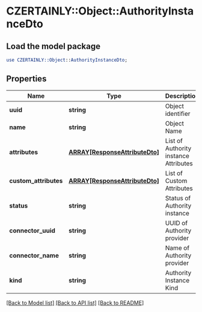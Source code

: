 # CZERTAINLY::Object::AuthorityInstanceDto

## Load the model package
```perl
use CZERTAINLY::Object::AuthorityInstanceDto;
```

## Properties
Name | Type | Description | Notes
------------ | ------------- | ------------- | -------------
**uuid** | **string** | Object identifier | 
**name** | **string** | Object Name | 
**attributes** | [**ARRAY[ResponseAttributeDto]**](ResponseAttributeDto.md) | List of Authority instance Attributes | 
**custom_attributes** | [**ARRAY[ResponseAttributeDto]**](ResponseAttributeDto.md) | List of Custom Attributes | [optional] 
**status** | **string** | Status of Authority instance | 
**connector_uuid** | **string** | UUID of Authority provider | 
**connector_name** | **string** | Name of Authority provider | 
**kind** | **string** | Authority Instance Kind | 

[[Back to Model list]](../README.md#documentation-for-models) [[Back to API list]](../README.md#documentation-for-api-endpoints) [[Back to README]](../README.md)



